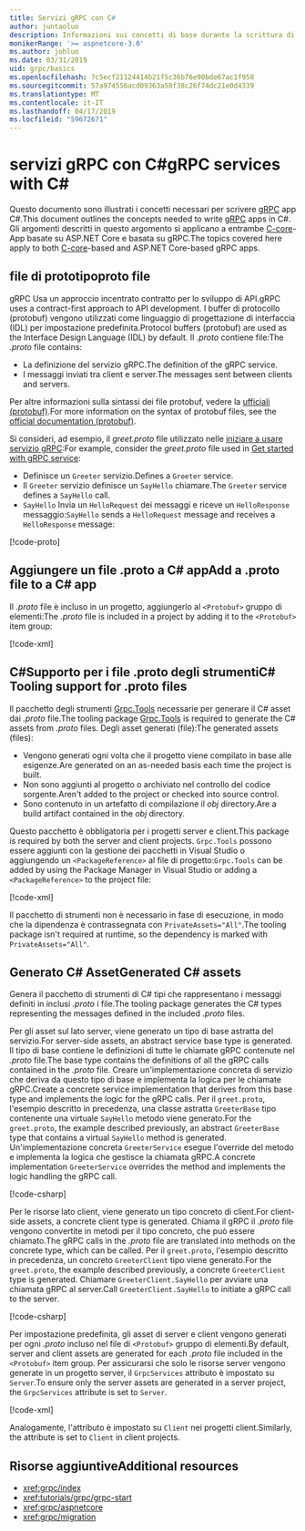 ```yaml
---
title: Servizi gRPC con C#
author: juntaoluo
description: Informazioni sui concetti di base durante la scrittura di servizi gRPC con C#.
monikerRange: '>= aspnetcore-3.0'
ms.author: johluo
ms.date: 03/31/2019
uid: grpc/basics
ms.openlocfilehash: 7c5ecf21124414b21f5c36b76e90bde67ac1f958
ms.sourcegitcommit: 57a974556acd09363a58f38c26f74dc21e0d4339
ms.translationtype: MT
ms.contentlocale: it-IT
ms.lasthandoff: 04/17/2019
ms.locfileid: "59672671"
---
```

# <a name="grpc-services-with-c"></a><span data-ttu-id="171cd-103">servizi gRPC con C\#</span><span class="sxs-lookup"><span data-stu-id="171cd-103">gRPC services with C\#</span></span>

<span data-ttu-id="171cd-104">Questo documento sono illustrati i concetti necessari per scrivere [gRPC](https://grpc.io/docs/guides/) app C#.</span><span class="sxs-lookup"><span data-stu-id="171cd-104">This document outlines the concepts needed to write [gRPC](https://grpc.io/docs/guides/) apps in C#.</span></span> <span data-ttu-id="171cd-105">Gli argomenti descritti in questo argomento si applicano a entrambe [C-core](https://grpc.io/blog/grpc-stacks)-App basate su ASP.NET Core e basata su gRPC.</span><span class="sxs-lookup"><span data-stu-id="171cd-105">The topics covered here apply to both [C-core](https://grpc.io/blog/grpc-stacks)-based and ASP.NET Core-based gRPC apps.</span></span>

## <a name="proto-file"></a><span data-ttu-id="171cd-106">file di prototipo</span><span class="sxs-lookup"><span data-stu-id="171cd-106">proto file</span></span>

<span data-ttu-id="171cd-107">gRPC Usa un approccio incentrato contratto per lo sviluppo di API.</span><span class="sxs-lookup"><span data-stu-id="171cd-107">gRPC uses a contract-first approach to API development.</span></span> <span data-ttu-id="171cd-108">I buffer di protocollo (protobuf) vengono utilizzati come linguaggio di progettazione di interfaccia (IDL) per impostazione predefinita.</span><span class="sxs-lookup"><span data-stu-id="171cd-108">Protocol buffers (protobuf) are used as the Interface Design Language (IDL) by default.</span></span> <span data-ttu-id="171cd-109">Il *.proto* contiene file:</span><span class="sxs-lookup"><span data-stu-id="171cd-109">The *.proto* file contains:</span></span>

* <span data-ttu-id="171cd-110">La definizione del servizio gRPC.</span><span class="sxs-lookup"><span data-stu-id="171cd-110">The definition of the gRPC service.</span></span>
* <span data-ttu-id="171cd-111">I messaggi inviati tra client e server.</span><span class="sxs-lookup"><span data-stu-id="171cd-111">The messages sent between clients and servers.</span></span>

<span data-ttu-id="171cd-112">Per altre informazioni sulla sintassi dei file protobuf, vedere la [ufficiali (protobuf)](https://developers.google.com/protocol-buffers/docs/proto3).</span><span class="sxs-lookup"><span data-stu-id="171cd-112">For more information on the syntax of protobuf files, see the [official documentation (protobuf)](https://developers.google.com/protocol-buffers/docs/proto3).</span></span>

<span data-ttu-id="171cd-113">Si consideri, ad esempio, il *greet.proto* file utilizzato nelle [iniziare a usare servizio gRPC](xref:tutorials/grpc/grpc-start):</span><span class="sxs-lookup"><span data-stu-id="171cd-113">For example, consider the *greet.proto* file used in [Get started with gRPC service](xref:tutorials/grpc/grpc-start):</span></span>

* <span data-ttu-id="171cd-114">Definisce un `Greeter` servizio.</span><span class="sxs-lookup"><span data-stu-id="171cd-114">Defines a `Greeter` service.</span></span>
* <span data-ttu-id="171cd-115">Il `Greeter` servizio definisce un `SayHello` chiamare.</span><span class="sxs-lookup"><span data-stu-id="171cd-115">The `Greeter` service defines a `SayHello` call.</span></span>
* <span data-ttu-id="171cd-116">`SayHello` Invia un `HelloRequest` dei messaggi e riceve un `HelloResponse` messaggio:</span><span class="sxs-lookup"><span data-stu-id="171cd-116">`SayHello` sends a `HelloRequest` message and receives a `HelloResponse` message:</span></span>

[!code-proto[](~/tutorials/grpc/grpc-start/samples/GrpcGreeter/Protos/greet.proto)]

## <a name="add-a-proto-file-to-a-c-app"></a><span data-ttu-id="171cd-117">Aggiungere un file .proto a C\# app</span><span class="sxs-lookup"><span data-stu-id="171cd-117">Add a .proto file to a C\# app</span></span>

<span data-ttu-id="171cd-118">Il *.proto* file è incluso in un progetto, aggiungerlo al `<Protobuf>` gruppo di elementi:</span><span class="sxs-lookup"><span data-stu-id="171cd-118">The *.proto* file is included in a project by adding it to the `<Protobuf>` item group:</span></span>

[!code-xml[](~/tutorials/grpc/grpc-start/samples/GrpcGreeter/GrpcGreeter.csproj?highlight=2&range=7-11)]

## <a name="c-tooling-support-for-proto-files"></a><span data-ttu-id="171cd-119">C#Supporto per i file .proto degli strumenti</span><span class="sxs-lookup"><span data-stu-id="171cd-119">C# Tooling support for .proto files</span></span>

<span data-ttu-id="171cd-120">Il pacchetto degli strumenti [Grpc.Tools](https://www.nuget.org/packages/Grpc.Tools/) necessarie per generare il C# asset dai *.proto* file.</span><span class="sxs-lookup"><span data-stu-id="171cd-120">The tooling package [Grpc.Tools](https://www.nuget.org/packages/Grpc.Tools/) is required to generate the C# assets from *.proto* files.</span></span> <span data-ttu-id="171cd-121">Degli asset generati (file):</span><span class="sxs-lookup"><span data-stu-id="171cd-121">The generated assets (files):</span></span>

* <span data-ttu-id="171cd-122">Vengono generati ogni volta che il progetto viene compilato in base alle esigenze.</span><span class="sxs-lookup"><span data-stu-id="171cd-122">Are generated on an as-needed basis each time the project is built.</span></span>
* <span data-ttu-id="171cd-123">Non sono aggiunti al progetto o archiviato nel controllo del codice sorgente.</span><span class="sxs-lookup"><span data-stu-id="171cd-123">Aren't added to the project or checked into source control.</span></span>
* <span data-ttu-id="171cd-124">Sono contenuto in un artefatto di compilazione il *obj* directory.</span><span class="sxs-lookup"><span data-stu-id="171cd-124">Are a build artifact contained in the *obj* directory.</span></span>

<span data-ttu-id="171cd-125">Questo pacchetto è obbligatoria per i progetti server e client.</span><span class="sxs-lookup"><span data-stu-id="171cd-125">This package is required by both the server and client projects.</span></span> <span data-ttu-id="171cd-126">`Grpc.Tools` possono essere aggiunti con la gestione dei pacchetti in Visual Studio o aggiungendo un `<PackageReference>` al file di progetto:</span><span class="sxs-lookup"><span data-stu-id="171cd-126">`Grpc.Tools` can be added by using the Package Manager in Visual Studio or adding a `<PackageReference>` to the project file:</span></span>

[!code-xml[](~/tutorials/grpc/grpc-start/samples/GrpcGreeter/GrpcGreeter.csproj?highlight=1&range=17)]

<span data-ttu-id="171cd-127">Il pacchetto di strumenti non è necessario in fase di esecuzione, in modo che la dipendenza è contrassegnata con `PrivateAssets="All"`.</span><span class="sxs-lookup"><span data-stu-id="171cd-127">The tooling package isn't required at runtime, so the dependency is marked with `PrivateAssets="All"`.</span></span>

## <a name="generated-c-assets"></a><span data-ttu-id="171cd-128">Generato C# Asset</span><span class="sxs-lookup"><span data-stu-id="171cd-128">Generated C# assets</span></span>

<span data-ttu-id="171cd-129">Genera il pacchetto di strumenti di C# tipi che rappresentano i messaggi definiti in inclusi *.proto* i file.</span><span class="sxs-lookup"><span data-stu-id="171cd-129">The tooling package generates the C# types representing the messages defined in the included *.proto* files.</span></span>

<span data-ttu-id="171cd-130">Per gli asset sul lato server, viene generato un tipo di base astratta del servizio.</span><span class="sxs-lookup"><span data-stu-id="171cd-130">For server-side assets, an abstract service base type is generated.</span></span> <span data-ttu-id="171cd-131">Il tipo di base contiene le definizioni di tutte le chiamate gRPC contenute nel *.proto* file.</span><span class="sxs-lookup"><span data-stu-id="171cd-131">The base type contains the definitions of all the gRPC calls contained in the *.proto* file.</span></span> <span data-ttu-id="171cd-132">Creare un'implementazione concreta di servizio che deriva da questo tipo di base e implementa la logica per le chiamate gRPC.</span><span class="sxs-lookup"><span data-stu-id="171cd-132">Create a concrete service implementation that derives from this base type and implements the logic for the gRPC calls.</span></span> <span data-ttu-id="171cd-133">Per il `greet.proto`, l'esempio descritto in precedenza, una classe astratta `GreeterBase` tipo contenente una virtuale `SayHello` metodo viene generato.</span><span class="sxs-lookup"><span data-stu-id="171cd-133">For the `greet.proto`, the example described previously, an abstract `GreeterBase` type that contains a virtual `SayHello` method is generated.</span></span> <span data-ttu-id="171cd-134">Un'implementazione concreta `GreeterService` esegue l'override del metodo e implementa la logica che gestisce la chiamata gRPC.</span><span class="sxs-lookup"><span data-stu-id="171cd-134">A concrete implementation `GreeterService` overrides the method and implements the logic handling the gRPC call.</span></span>

[!code-csharp[](~/tutorials/grpc/grpc-start/samples/GrpcGreeter/Services/GreeterService.cs?name=snippet)]

<span data-ttu-id="171cd-135">Per le risorse lato client, viene generato un tipo concreto di client.</span><span class="sxs-lookup"><span data-stu-id="171cd-135">For client-side assets, a concrete client type is generated.</span></span> <span data-ttu-id="171cd-136">Chiama il gRPC il *.proto* file vengono convertite in metodi per il tipo concreto, che può essere chiamato.</span><span class="sxs-lookup"><span data-stu-id="171cd-136">The gRPC calls in the *.proto* file are translated into methods on the concrete type, which can be called.</span></span> <span data-ttu-id="171cd-137">Per il `greet.proto`, l'esempio descritto in precedenza, un concreto `GreeterClient` tipo viene generato.</span><span class="sxs-lookup"><span data-stu-id="171cd-137">For the `greet.proto`, the example described previously, a concrete `GreeterClient` type is generated.</span></span> <span data-ttu-id="171cd-138">Chiamare `GreeterClient.SayHello` per avviare una chiamata gRPC al server.</span><span class="sxs-lookup"><span data-stu-id="171cd-138">Call `GreeterClient.SayHello` to initiate a gRPC call to the server.</span></span>

[!code-csharp[](~/tutorials/grpc/grpc-start/samples/GrpcGreeterClient/Program.cs?highlight=5-8&name=snippet)]

<span data-ttu-id="171cd-139">Per impostazione predefinita, gli asset di server e client vengono generati per ogni *.proto* incluso nel file di `<Protobuf>` gruppo di elementi.</span><span class="sxs-lookup"><span data-stu-id="171cd-139">By default, server and client assets are generated for each *.proto* file included in the `<Protobuf>` item group.</span></span> <span data-ttu-id="171cd-140">Per assicurarsi che solo le risorse server vengono generate in un progetto server, il `GrpcServices` attributo è impostato su `Server`.</span><span class="sxs-lookup"><span data-stu-id="171cd-140">To ensure only the server assets are generated in a server project, the `GrpcServices` attribute is set to `Server`.</span></span>

[!code-xml[](~/tutorials/grpc/grpc-start/samples/GrpcGreeter/GrpcGreeter.csproj?highlight=2&range=7-11)]

<span data-ttu-id="171cd-141">Analogamente, l'attributo è impostato su `Client` nei progetti client.</span><span class="sxs-lookup"><span data-stu-id="171cd-141">Similarly, the attribute is set to `Client` in client projects.</span></span>

## <a name="additional-resources"></a><span data-ttu-id="171cd-142">Risorse aggiuntive</span><span class="sxs-lookup"><span data-stu-id="171cd-142">Additional resources</span></span>

* <xref:grpc/index>
* <xref:tutorials/grpc/grpc-start>
* <xref:grpc/aspnetcore>
* <xref:grpc/migration>
